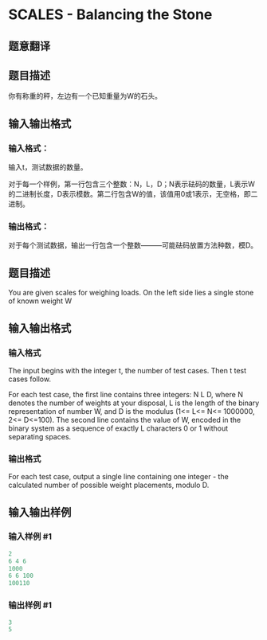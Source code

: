 # SCALES - Balancing the Stone

## 题意翻译

## 题目描述

你有称重的秤，左边有一个已知重量为W的石头。

## 输入输出格式

### 输入格式：

输入t，测试数据的数量。

对于每一个样例，第一行包含三个整数：N，L，D；N表示砝码的数量，L表示W的二进制长度，D表示模数。第二行包含W的值，该值用0或1表示，无空格，即二进制。

### 输出格式：

对于每个测试数据，输出一行包含一个整数———可能砝码放置方法种数，模D。

## 题目描述

 You are given scales for weighing loads. On the left side lies a single stone of known weight W

## 输入输出格式

### 输入格式

 The input begins with the integer t, the number of test cases. Then t test cases follow.

For each test case, the first line contains three integers: N L D, where N denotes the number of weights at your disposal, L is the length of the binary representation of number W, and D is the modulus (1<= L<= N<= 1000000, 2<= D<=100). The second line contains the value of W, encoded in the binary system as a sequence of exactly L characters 0 or 1 without separating spaces.

### 输出格式

 For each test case, output a single line containing one integer - the calculated number of possible weight placements, modulo D.

## 输入输出样例

### 输入样例 #1

```cpp
2
6 4 6
1000
6 6 100
100110
```


### 输出样例 #1

```cpp
3
5
```


